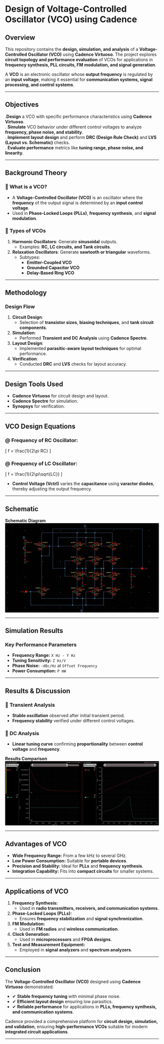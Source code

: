 #  Design of Voltage-Controlled Oscillator (VCO) using Cadence  

##  Overview  
This repository contains the **design, simulation, and analysis** of a **Voltage-Controlled Oscillator (VCO)** using **Cadence Virtuoso**. The project explores **circuit topology and performance evaluation** of VCOs for applications in **frequency synthesis, PLL circuits, FM modulation, and signal generation**.  

A **VCO** is an electronic oscillator whose **output frequency** is regulated by an **input voltage**, making it essential for **communication systems, signal processing, and control systems**.  

---

##  Objectives  
.**Design** a VCO with specific performance characteristics using **Cadence Virtuoso**.  
. **Simulate** VCO behavior under different control voltages to analyze **frequency, phase noise, and stability**.  
. **Implement layout design** and perform **DRC (Design Rule Check)** and **LVS (Layout vs. Schematic)** checks.  
. **Evaluate performance** metrics like **tuning range, phase noise, and linearity**.  

---

##  Background Theory  

### 🔹 **What is a VCO?**  
- A **Voltage-Controlled Oscillator (VCO)** is an oscillator where the **frequency** of the output signal is determined by an **input control voltage**.  
- Used in **Phase-Locked Loops (PLLs)**, **frequency synthesis**, and **signal modulation**.  

### 🔹 **Types of VCOs**  
1. **Harmonic Oscillators**: Generate **sinusoidal** outputs.  
   - Examples: **RC, LC circuits, and Tank circuits**.  
2. **Relaxation Oscillators**: Generate **sawtooth or triangular** waveforms.  
   - Subtypes:  
     - **Emitter-Coupled VCO**  
     - **Grounded Capacitor VCO**  
     - **Delay-Based Ring VCO**  

---

## Methodology  

###  **Design Flow**  
1. **Circuit Design**:  
   - Selection of **transistor sizes**, **biasing techniques**, and **tank circuit components**.  
2. **Simulation**:  
   - Performed **Transient and DC Analysis** using **Cadence Spectre**.  
3. **Layout Design**:  
   - Implemented **parasitic-aware layout techniques** for optimal performance.  
4. **Verification**:  
   - Conducted **DRC** and **LVS** checks for layout accuracy.  

---

## **Design Tools Used**  
- **Cadence Virtuoso** for circuit design and layout.  
- **Cadence Spectre** for simulation.  
- **Synopsys** for verification.  

---

## **VCO Design Equations**  

### @ **Frequency of RC Oscillator:**  
\[
f = \frac{1}{2\pi RC}
\]  

### @ **Frequency of LC Oscillator:**  
\[
f = \frac{1}{2\pi\sqrt{LC}}
\]  

- **Control Voltage (Vctrl)** varies the **capacitance** using **varactor diodes**, thereby adjusting the output frequency.  

---

## **Schematic**  
**Schematic Diagram**  
![Schematic](https://github.com/sandesh-ar/Design-of-VCO-using-Cadence-tool/blob/main/Schematic%20design.png?raw=true)  


---

##  **Simulation Results**  

###  **Key Performance Parameters**  
- **Frequency Range:** `X Hz - Y Hz`  
- **Tuning Sensitivity:** `Z Hz/V`  
- **Phase Noise:** `-dBc/Hz` at `Offset Frequency`  
- **Power Consumption:** `P mW`  


---



## **Results & Discussion**  

### 🔹 **Transient Analysis**  
- **Stable oscillation** observed after initial transient period.  
- **Frequency stability** verified under different control voltages.  

### 🔹 **DC Analysis**  
- **Linear tuning curve** confirming **proportionality** between **control voltage** and **frequency**.  

**Results Comparison**  
![Results](https://github.com/sandesh-ar/Design-of-VCO-using-Cadence-tool/blob/main/Results.png?raw=true)  

---

## **Advantages of VCO**  
- **Wide Frequency Range:** From a few kHz to several GHz.  
- **Low Power Consumption:** Suitable for **portable devices**.  
- **Precision and Stability:** Ideal for **PLLs** and **frequency synthesis**.  
- **Integration Capability:** Fits into **compact circuits** for smaller systems.  

---

## **Applications of VCO**  
1. **Frequency Synthesis:**  
   - Used in **radio transmitters, receivers, and communication systems**.  
2. **Phase-Locked Loops (PLLs):**  
   - Ensures **frequency stabilization** and **signal synchronization**.  
3. **FM Modulation:**  
   - Used in **FM radios** and **wireless communication**.  
4. **Clock Generation:**  
   - Used in **microprocessors** and **FPGA designs**.  
5. **Test and Measurement Equipment:**  
   - Employed in **signal analyzers** and **spectrum analyzers**.  

---

##  **Conclusion**  

The **Voltage-Controlled Oscillator (VCO)** designed using **Cadence Virtuoso** demonstrated:  
- ✔ **Stable frequency tuning** with minimal phase noise.  
- ✔ **Efficient layout design** ensuring low parasitics.  
- ✔ **Reliable performance** for applications in **PLLs, frequency synthesis, and communication systems**.  

Cadence provided a comprehensive platform for **circuit design, simulation, and validation**, ensuring **high-performance VCOs** suitable for modern **integrated circuit applications**.  

---

